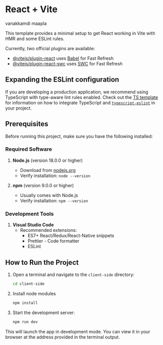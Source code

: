 # React + Vite

vanakkamdi maapla

This template provides a minimal setup to get React working in Vite with HMR and some ESLint rules.

Currently, two official plugins are available:

- [@vitejs/plugin-react](https://github.com/vitejs/vite-plugin-react/blob/main/packages/plugin-react) uses [Babel](https://babeljs.io/) for Fast Refresh
- [@vitejs/plugin-react-swc](https://github.com/vitejs/vite-plugin-react/blob/main/packages/plugin-react-swc) uses [SWC](https://swc.rs/) for Fast Refresh

## Expanding the ESLint configuration

If you are developing a production application, we recommend using TypeScript with type-aware lint rules enabled. Check out the [TS template](https://github.com/vitejs/vite/tree/main/packages/create-vite/template-react-ts) for information on how to integrate TypeScript and [`typescript-eslint`](https://typescript-eslint.io) in your project.

## Prerequisites

Before running this project, make sure you have the following installed:

### Required Software

1. **Node.js** (version 18.0.0 or higher)
   - Download from [nodejs.org](https://nodejs.org/)
   - Verify installation: `node --version`

2. **npm** (version 9.0.0 or higher)
   - Usually comes with Node.js
   - Verify installation: `npm --version`

### Development Tools

1. **Visual Studio Code**
   - Recommended extensions:
     - ES7+ React/Redux/React-Native snippets
     - Prettier - Code formatter
     - ESLint

## How to Run the Project

1. Open a terminal and navigate to the `client-side` directory:

   ```bash
   cd client-side
   ```

2. Install node modules

   ```bash
   npm install
   ```

3. Start the development server:
   ```bash
   npm run dev
   ```

This will launch the app in development mode. You can view it in your browser at the address provided in the terminal output.
